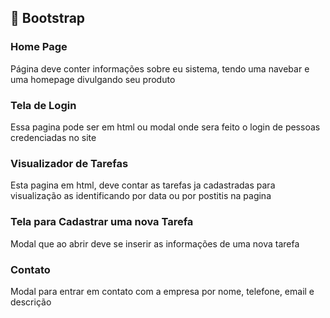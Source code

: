 ## 🚀 Bootstrap
### Home Page
Página deve conter informações sobre eu sistema, tendo uma navebar e uma homepage divulgando seu produto

### Tela de Login
Essa pagina pode ser em html ou modal onde sera feito o login de pessoas credenciadas no site


### Visualizador de Tarefas
Esta pagina em html, deve contar as tarefas ja cadastradas para visualização as identificando por data ou por postitis na pagina

### Tela para Cadastrar uma nova Tarefa
Modal que ao abrir deve se inserir as informações de uma nova tarefa


### Contato
Modal para entrar em contato com a empresa por nome, telefone, email e descrição

